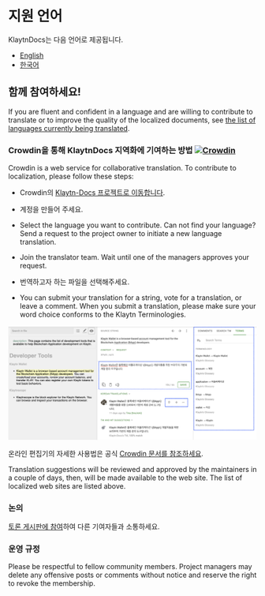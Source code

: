 # 지원 언어 <a id="languages"></a>

KlaytnDocs는 다음 언어로 제공됩니다.

- [English](https://docs.klaytn.foundation)
- [한국어](https://ko.docs.klaytn.foundation)


## 함께 참여하세요! <a id="get-involved"></a>

If you are fluent and confident in a language and are willing to contribute to translate or to improve the quality of the localized documents, see [the list of languages currently being translated](https://crowdin.com/project/klaytn-docs).

### Crowdin을 통해 KlaytnDocs 지역화에 기여하는 방법 [![Crowdin](https://badges.crowdin.net/klaytn-docs/localized.svg)](https://crowdin.com/project/klaytn-docs) <a id="how-to-contribute-klaytndocs-localization-via-crowdin-crowdin-https-badges-crowd"></a>

Crowdin is a web service for collaborative translation. To contribute to localization, please follow these steps:

- Crowdin의 [ Klaytn-Docs 프로젝트로 이동합니다](https://crowdin.com/project/klaytn-docs).

- 계정을 만들어 주세요.

- Select the language you want to contribute. Can not find your language? Send a request to the project owner to initiate a new language translation.

- Join the translator team. Wait until one of the managers approves your request.

- 번역하고자 하는 파일을 선택해주세요.

- You can submit your translation for a string, vote for a translation, or leave a comment. When you submit a translation, please make sure your word choice conforms to the Klaytn Terminologies.

![](languages/images/crowdin-editor.png)


온라인 편집기의 자세한 사용법은 공식 [Crowdin 문서를 참조하세요](https://support.crowdin.com/online-editor/).


Translation suggestions will be reviewed and approved by the maintainers in a couple of days, then, will be made available to the web site. The list of localized web sites are listed above.

### 논의  <a id="discussion"></a>
[토론 게시판에 참여](https://crowdin.com/project/klaytn-docs/discussions)하여 다른 기여자들과 소통하세요.

### 운영 규정 <a id="code-of-conduct"></a>

Please be respectful to fellow community members. Project managers may delete any offensive posts or comments without notice and reserve the right to revoke the membership.  

 
